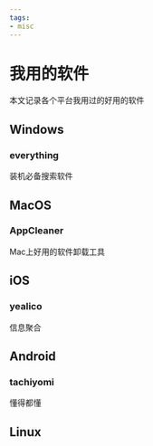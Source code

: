 ```yaml
---
tags:
- misc
---
```


# 我用的软件
本文记录各个平台我用过的好用的软件

## Windows
### everything
装机必备搜索软件
## MacOS
### AppCleaner
Mac上好用的软件卸载工具
## iOS
### yealico
信息聚合
## Android
### tachiyomi
懂得都懂
## Linux